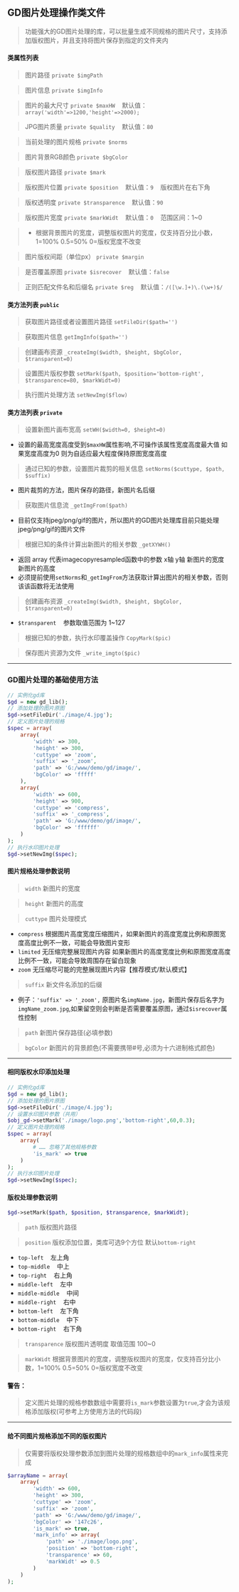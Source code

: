 ## GD图片处理操作类文件

> 功能强大的GD图片处理的库，可以批量生成不同规格的图片尺寸，支持添加版权图片，并且支持将图片保存到指定的文件夹内

#### 类属性列表

> 图片路径 `private $imgPath`

> 图片信息 `private $imgInfo`

> 图片的最大尺寸 `private $maxHW`&nbsp;&nbsp;&nbsp;&nbsp;默认值：`array('width'=>1200,'height'=>2000);`

> JPG图片质量 `private $quality`&nbsp;&nbsp;&nbsp;&nbsp;默认值：`80`

> 当前处理的图片规格 `private $norms`

> 图片背景RGB颜色 `private $bgColor`

> 版权图片路径 `private $mark`

> 版权图片位置 `private $position`&nbsp;&nbsp;&nbsp;&nbsp;默认值：`9`&nbsp;&nbsp;&nbsp;&nbsp;版权图片在右下角

> 版权透明度 `private $transparence`&nbsp;&nbsp;&nbsp;&nbsp;默认值：`90`

> 版权图片宽度 `private $markWidt`&nbsp;&nbsp;&nbsp;&nbsp;默认值：`0`&nbsp;&nbsp;&nbsp;&nbsp;范围区间：1~0

> - 根据背景图片的宽度，调整版权图片的宽度，仅支持百分比小数，1=100%  0.5=50%  0=版权宽度不改变

> 图片版权间距（单位px） `private $margin`

> 是否覆盖原图 `private $isrecover`&nbsp;&nbsp;&nbsp;&nbsp;默认值：`false`

> 正则匹配文件名和后缀名 `private $reg`&nbsp;&nbsp;&nbsp;&nbsp;默认值：`/([\w.]+)\.(\w+)$/`

#### 类方法列表 `public`

> 获取图片路径或者设置图片路径 `setFileDir($path='')`

> 获取图片信息 `getImgInfo($path='')`

> 创建画布资源 `_createImg($width, $height, $bgColor, $transparent=0)`

> 设置图片版权参数 `setMark($path, $position='bottom-right', $transparence=80, $markWidt=0)`

> 执行图片处理方法 `setNewImg($flow)`

#### 类方法列表 `private`

> 设置新图片画布宽高 `setWH($width=0, $height=0)`
- 设置的最高宽度高度受到`$maxHW`属性影响,不可操作该属性宽度高度最大值  如果宽度高度为0 则为自适应最大程度保持原图宽度高度

> 通过已知的参数，设置图片裁剪的相关信息 `setNorms($cuttype, $path, $suffix)`
- 图片裁剪的方法，图片保存的路径，新图片名后缀

> 获取图片信息流 `_getImgFrom($path)`
- 目前仅支持jpeg/png/gif的图片，所以图片的GD图片处理库目前只能处理jpeg/png/gif的图片文件

> 根据已知的条件计算出新图片的相关参数 `_getXYWH()`
- 返回 array 代表imagecopyresampled函数中的参数  x轴   y轴   新图片的宽度   新图片的高度
- 必须提前使用`setNorms`和`_getImgFrom`方法获取计算出图片的相关参数，否则该该函数将无法使用

> 创建画布资源 `_createImg($width, $height, $bgColor, $transparent=0)`
- `$transparent`&nbsp;&nbsp;&nbsp;&nbsp;参数取值范围为 1~127

> 根据已知的参数，执行水印覆盖操作 `CopyMark($pic)`

> 保存图片资源为文件 `_write_imgto($pic)`

***

### GD图片处理的基础使用方法
```php
// 实例化gd库
$gd = new gd_lib();
// 添加处理的图片原图
$gd->setFileDir('./image/4.jpg');
// 定义图片处理的规格
$spec = array(
    array(
        'width' => 300,
        'height' => 300,
        'cuttype' => 'zoom',
        'suffix' => '_zoom',
        'path' => 'G:/www/demo/gd/image/',
        'bgColor' => 'fffff'
    ),
    array(
        'width' => 600,
        'height' => 900,
        'cuttype' => 'compress',
        'suffix' => '_compress',
        'path' => 'G:/www/demo/gd/image/',
        'bgColor' => 'ffffff'
    )
);
// 执行水印图片处理
$gd->setNewImg($spec);
```
#### 图片规格处理参数说明

> `width` 新图片的宽度

> `height` 新图片的高度

> `cuttype` 图片处理模式
- `compress` 根据图片高度宽度压缩图片，如果新图片的高度宽度比例和原图宽度高度比例不一致，可能会导致图片变形
- `limited` 无压缩完整展现图片内容 如果新图片的高度宽度比例和原图宽度高度比例不一致，可能会导致周围存在留白现象
- `zoom` 无压缩尽可能的完整展现图片内容【推荐模式/默认模式】

> `suffix` 新文件名添加的后缀
- 例子：`'suffix' => '_zoom',` 原图片名`imgName.jpg`，新图片保存后名字为 `imgName_zoom.jpg`,如果留空则会判断是否需要覆盖原图，通过`$isrecover`属性控制

> `path` 新图片保存路径(必填参数)

> `bgColor` 新图片的背景颜色(不需要携带#号,必须为十六进制格式颜色)

***

#### 相同版权水印添加处理
```php
// 实例化gd库
$gd = new gd_lib();
// 添加处理的图片原图
$gd->setFileDir('./image/4.jpg');
// 设置水印图片参数（共用）
$obj_gd->setMark('./image/logo.png','bottom-right',60,0.3);
// 定义图片处理的规格
$spec = array(
    array(
        # …… 忽略了其他规格参数
        'is_mark' => true
    )
);
// 执行水印图片处理
$gd->setNewImg($spec);
```
#### 版权处理参数说明
```php
$gd->setMark($path, $position, $transparence, $markWidt);
```
> `path` 版权图片路径

> `position` 版权添加位置，类库可选9个方位 默认`bottom-right`
- `top-left`&nbsp;&nbsp;&nbsp;&nbsp;左上角
- `top-middle`&nbsp;&nbsp;&nbsp;&nbsp;中上
- `top-right`&nbsp;&nbsp;&nbsp;&nbsp;右上角
- `middle-left`&nbsp;&nbsp;&nbsp;&nbsp;左中
- `middle-middle`&nbsp;&nbsp;&nbsp;&nbsp;中间
- `middle-right`&nbsp;&nbsp;&nbsp;&nbsp;右中
- `bottom-left`&nbsp;&nbsp;&nbsp;&nbsp;左下角
- `bottom-middle`&nbsp;&nbsp;&nbsp;&nbsp;中下
- `bottom-right`&nbsp;&nbsp;&nbsp;&nbsp;右下角

> `transparence` 版权图片透明度 取值范围 100~0

> `markWidt` 根据背景图片的宽度，调整版权图片的宽度，仅支持百分比小数，1=100% 0.5=50% 0=版权宽度不改变

#### 警告：
> 定义图片处理的规格参数数组中需要将`is_mark`参数设置为`true`,才会为该规格添加版权(可参考上方使用方法的代码段)

***

#### 给不同图片规格添加不同的版权图片
> 仅需要将版权处理参数添加到图片处理的规格数组中的`mark_info`属性来完成

```php
$arrayName = array(
    array(
        'width' => 600,
        'height' => 300,
        'cuttype' => 'zoom',
        'suffix' => 'zoom',
        'path' => 'G:/www/demo/gd/image/',
        'bgColor' => '147c26',
        'is_mark' => true,
        'mark_info' => array(
            'path' => './image/logo.png',
            'position' => 'bottom-right',
            'transparence' => 60,
            'markWidt' => 0.5
        )
    )
);
```
